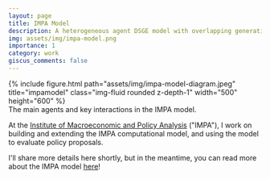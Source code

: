 ```yaml
---
layout: page
title: IMPA Model
description: A heterogeneous agent DSGE model with overlapping generations household sector.
img: assets/img/impa-model.png
importance: 1
category: work
giscus_comments: false
---
```


<div class="row">
    <div class="col-sm mt-3 mt-md-0" style="display: flex; justify-content: center;">
        {% include figure.html path="assets/img/impa-model-diagram.jpeg" title="impamodel" class="img-fluid rounded z-depth-1" width="500" height="600" %}
    </div>
</div>
<div class="caption">
    The main agents and key interactions in the IMPA model.
</div>

At the [Institute of Macroeconomic and Policy Analysis](https://impa.american.edu/) ("IMPA"), I work on building and extending the IMPA computational model, and using the model to evaluate policy proposals.

I'll share more details here shortly, but in the meantime, you can read more about the IMPA model [here](https://impa.american.edu/impa-model/)!

